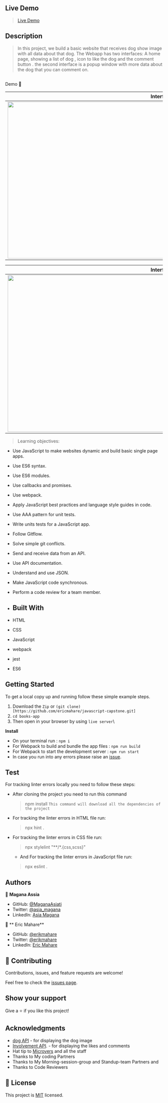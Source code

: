 ## Live Demo

> [Live Demo](https://dogs-store-capstone-project.netlify.app/)

## Description

> In this project, we build a basic website that   receives dog show image  with all data about that dog. The Webapp has two interfaces: A home page, showing a list of dog , icon to  like the dog and the comment button . the second interface is  a popup window with more data about the dog  that you can comment on.

 
> <h2 align="center">
  Demo 📝
</h2>

|                                                       **Interface 1**                                                       |
| :-------------------------------------------------------------------------------------------------------------------------: |
| <img src="https://user-images.githubusercontent.com/95297251/169532450-bb8211b1-2a73-4a6d-9a35-b830e8cd9694.png" width="1000" height="500"> |

|                                                       **Interface 2**                                                       |
| :-------------------------------------------------------------------------------------------------------------------------: |
| <img src="https://user-images.githubusercontent.com/95297251/169532603-1fed260a-f106-4a3b-8a48-f1c39715b375.png" width="1000" height="500"> |

> Learning objectives: 

- Use JavaScript to make websites dynamic and build basic single page apps.
- Use ES6 syntax.
- Use ES6 modules.
- Use callbacks and promises.
- Use webpack.
- Apply JavaScript best practices and language style guides in code.
- Use AAA pattern for unit tests.
- Write units tests for a JavaScript app.
- Follow Gitflow.
- Solve simple git conflicts.
- Send and receive data from an API.
- Use API documentation.
- Understand and use JSON.
- Make JavaScript code synchronous.
- Perform a code review for a team member.


- ## Built With

- HTML
- CSS
- JavaScript
- webpack
- jest 
- ES6 

## Getting Started

To get a local copy up and running follow these simple example steps.
1. Download the `Zip` or `(git clone)[https://github.com/ericmahare/javascript-capstone.git]`
2. `cd books-app`
3. Then open in your browser by using `live server`\

**Install**

- On your terminal run : `npm i`
- For Webpack to build and bundle the app files : `npm run build`
- For Webpack to start the development server : `npm run start`
- In case you run into any errors please raise an [issue](https://github.com/ericmahare/javascript-capstone/issues).
## Test

For tracking linter errors locally you need to follow these steps:

- After cloning the project you need to run this command
  > npm install
   `This command will download all the dependencies of the project`

- For tracking the linter errors in HTML file run:
  > npx hint .

- For tracking the linter errors in CSS file run:
  > npx stylelint "**/*.{css,scss}"

  - And For tracking the linter errors in JavaScript file run:
  > npx eslint .


## Authors

👤 **Magana Assia**

- GitHub: [@MaganaAsiati ](https://github.com/MaganaAsiati)
- Twitter: [@asia_magana](https://twitter.com/asia_magana)
- LinkedIn: [Asia Magana](https://www.linkedin.com/in/asia-magana-60b451200/)

👤 ** Eric Mahare**

- GitHub: [@erikmahare](https://github.com/ericmahare) 
- Twitter: [@erikmahare](https://twitter.com/erikmahare) 
- LinkedIn: [Eric Mahare](https://www.linkedin.com/in/eric-mahare-358944183/) 
## 🤝 Contributing

Contributions, issues, and feature requests are welcome!

Feel free to check the [issues page](../../issues/).

## Show your support

Give a ⭐️ if you like this project!

## Acknowledgments
- [dog API](https://api.thedogapi.com/v1/breeds) - for displaying the dog image
- [Involvement API](https://us-central1-involvement-api.cloudfunctions.net/capstoneApi/apps/XKoSxq12U35aNHorgjxm/likes). - for displaying the likes and comments 
- Hat tip to [Microvers](www.microverse.org)  and all the staff
- Thanks to My coding Partners 
- Thanks to My Morning-session-group and Standup-team Partners and
- Thanks to Code Reviewers

## 📝 License

This project is [MIT](./MIT.md) licensed.                                                                                                                                                

